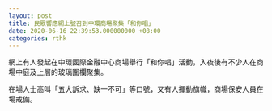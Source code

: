 ```yaml
---
layout: post
title: 民眾響應網上號召到中環商場聚集「和你唱」　
date: 2020-06-16 22:39:53.000000000 +08:00
categories: rthk
---
```


網上有人發起在中環國際金融中心商場舉行「和你唱」活動，入夜後有不少人在商場中庭及上層的玻璃圍欄聚集。

在場人士高叫「五大訴求、缺一不可」等口號，又有人揮動旗幟，商場保安人員在場戒備。　
